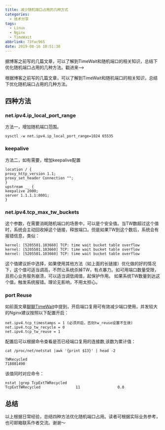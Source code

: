 ```yaml
---
title: 减少随机端口占用的几种方式
categories:
  - 技术分享
tags:
  - Linux
  - Nginx
  - TimeWait
abbrlink: 73fac965
date: 2019-08-16 18:51:38
---
```

<div class="excerpt">
    据博客之前写的几篇文章，可以了解到TimeWait和随机端口的相关知识，总结下优化随机端口占用的几种方法。戳进来-->   
</div>

<!-- more -->

根据博客之前写的几篇文章，可以了解到TimeWait和随机端口的相关知识，总结下优化随机端口占用的几种方法。

## 四种方法
### net.ipv4.ip_local_port_range
方法一，增加随机端口范围。
```
sysctl -w net.ipv4.ip_local_port_range=1024	65535
```

### keepalive
方法二，如有需要，增加keepalive配置

```
location / {
proxy_http_version 1.1; 
proxy_set_header Connection "";
}
upstream __ {
keepalive 2000;
server 1.1.1.1:8001;
}

```

### net.ipv4.tcp_max_tw_buckets

这个参数，在需要消耗随机端口的场景中，可以是个安全值。当TW数超过这个值时，系统会主动回收掉这个链接，释放端口。但是如果TW到这个数后，系统会有报错信息，类似：
```
kernel: [5205501.103660] TCP: time wait bucket table overflow
kernel: [5205501.103660] TCP: time wait bucket table overflow
kernel: [5205501.103660] TCP: time wait bucket table overflow
```
这个值建议折中选择，如果使用其他方法（如上面的长链接）优化做的好的情况下，这个值可适当调高，不然让系统杀掉TW，有点暴力。如可用端口数量受限，且担心业务服务崩溃，可以适当调低阈值，起保护作用。
如果系统TW数量到达这个值，触发系统报错。理论无影响，不用太担心。

### port Reuse

如前面文章[聊聊TimeWait](https://0xfe.com.cn/post/b5a9a6f.html)中提到，开启端口复用可有效减少端口使用，并发较大的Nginx建议按照以下配置开启：
```
net.ipv4.tcp_timestamps = 1 (必须开启，否则tw_reuse设置不生效)
net.ipv4.tcp_tw_recycle = 0
net.ipv4.tcp_tw_reuse = 1 
```
配置后可以根据命令查看是否已经端口复用的连接数,该数为累计值：
```
cat /proc/net/netstat |awk '{print $13}' | head -2

TWRecycled
718881490
```
该值同时对应命令：
```
nstat |grep TcpExtTWRecycled
TcpExtTWRecycled                11                 0.0
```

## 总结
以上根据日常经验，总结四种方法优化随机端口占用。读者可根据实际业务参考，也可邮箱联系作者交流。谢谢～



